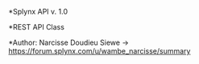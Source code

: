 *Splynx API v. 1.0

*REST API Class

*Author: Narcisse Doudieu Siewe -> 
https://forum.splynx.com/u/wambe_narcisse/summary